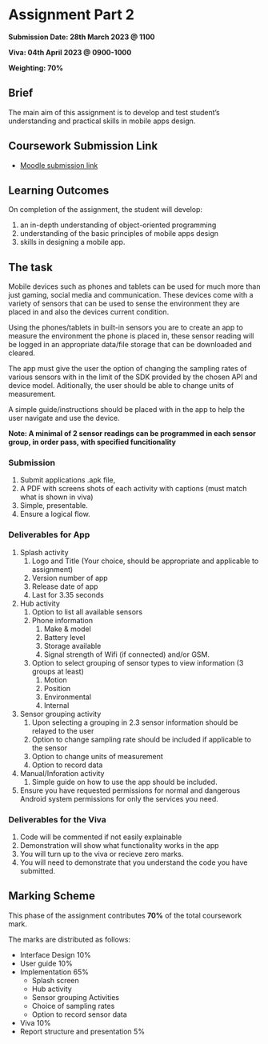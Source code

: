 # Assignment Part 2

**Submission Date: 28th March 2023 @ 1100**

**Viva: 04th April 2023 @ 0900-1000**

**Weighting: 70%**

## Brief
The main aim of this assignment is to develop and test student’s understanding and practical skills in mobile apps design. 

## Coursework Submission Link

- [Moodle submission link](https://moodlecurrent.gre.ac.uk/mod/assign/view.php?id=2139847)

## Learning Outcomes

On completion of the assignment, the student will develop:
1. an in-depth understanding of object-oriented programming
2. understanding of the basic principles of mobile apps design
3. skills in designing a mobile app.

## The task

Mobile devices such as phones and tablets can be used for much more than just gaming, social media and communication.
These devices come with a variety of sensors that can be used to sense the environment they are placed in and also the devices current condition.

Using the phones/tablets in built-in sensors you are to create an app to measure the environment the phone is placed in, these sensor reading will be logged in an appropriate data/file storage that can be downloaded and cleared. 

The app must give the user the option of changing the sampling rates of various sensors with in the limit of the SDK provided by the chosen API and device model. Aditionally, the user should be able to change units of measurement. 

A simple guide/instructions should be placed with in the app to help the user navigate and use the device. 

**Note: A minimal of 2 sensor readings can be programmed in each sensor group, in order pass, with specified funcitionality**

### Submission
1. Submit applications .apk file, 
2. A PDF with screens shots of each activity with captions (must match what is shown in viva)
3. Simple, presentable.
4. Ensure a logical flow. 

### Deliverables for App

1. Splash activity
   1. Logo and Title (Your choice, should be appropriate and applicable to assignment)
   2. Version number of app
   3. Release date of app
   4. Last for 3.35 seconds
2. Hub activity
   1. Option to list all available sensors
   2. Phone information
      1. Make & model 
      2. Battery level
      3. Storage available
      4. Signal strength of Wifi (if connected) and/or GSM.
   3. Option to select grouping of sensor types to view information (3 groups at least)
      1. Motion
      2. Position
      3. Environmental
      4. Internal
3. Sensor grouping activity
   1. Upon selecting a grouping in 2.3 sensor information should be relayed to the user
   2. Option to change sampling rate should be included if applicable to the sensor
   4. Option to change units of measurement 
   4. Option to record data
4. Manual/Inforation activity
   1. Simple guide on how to use the app should be included.
5. Ensure you have requested permissions for normal and dangerous Android system permissions for only the services you need.

### Deliverables for the Viva

1. Code will be commented if not easily explainable
2. Demonstration will show what functionality works in the app
3. You will turn up to the viva or recieve zero marks.
4. You will need to demonstrate that you understand the code you have submitted.

## Marking Scheme
This phase of the assignment contributes **70%** of the total coursework mark. 

The marks are distributed as follows:
- Interface Design							10%
- User guide					 		10%
- Implementation							65%
  - Splash screen
  - Hub activity
  - Sensor grouping Activities
  - Choice of sampling rates
  - Option to record sensor data				
- Viva								10%
- Report structure and presentation 5% 
